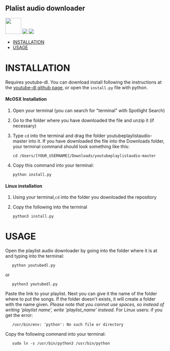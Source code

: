 ## Plalist audio downloader

<img src="https://i.imgur.com/GdjY8tH.png" data-canonical-src="https://gyazo.com/eb5c5741b6a9a16c692170a41a49c858.png" width="50" height="50" /> <img src="https://img.shields.io/badge/youtube--dl-playlist%20audio%20downloader-red"> <img src="https://img.shields.io/static/v1?label=platform&message=macosx|linux&color=lightgray">

- [INSTALLATION](#installation)
- [USAGE](#usage)

# INSTALLATION
Requires youtube-dl. You can download install following the instructions at the [youtube-dl github page](https://github.com/ytdl-org/youtube-dl/blob/master/README.md), or open the `install.py` file with python.
#### McOSX Installation
1. Open your terminal (you can search for "terminal" with Spotlight Search)
2. Go to the folder where you have downloaded the file and unzip it (if necessary)
3. Type `cd` into the terminal and drag the folder youtubeplaylistaudio-master into it. If you have downloaded the file into the Downloads folder, your terminal command should look something like this:

       cd /Users/[YOUR_USERNAME]/Downloads/youtubeplaylistaudio-master
4. Copy this command into your terminal:

       python install.py
#### Linux installation
1. Using your terminal,`cd` into the folder you downloaded the repository
2. Copy the following into the terminal

       python3 install.py

# USAGE
Open the playlist audio downloader by going into the folder where it is at and typing into the terminal:

       python youtubedl.py
or

       python3 youtubedl.py
Paste the link to your playlist.
Next you can give it the name of the folder where to put the songs. If the folder doesn't exists, it will create a folder with the name given. *Please note that you cannot use spaces, so instead of writing 'playlist name', write 'playlist_name' instead*.
For Linux users: if you get the error:

       /usr/bin/env: 'python': No such file or directory
Copy the following command into your terminal:

       sudo ln -s /usr/bin/python3 /usr/bin/python
